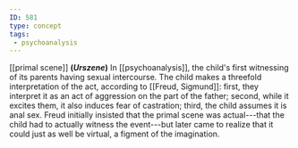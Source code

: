 ```yaml
---
ID: 581
type: concept
tags: 
 - psychoanalysis
---
```


[[primal scene]]
**(*Urszene*)** In
[[psychoanalysis]], the
child's first witnessing of its parents having sexual intercourse. The
child makes a threefold interpretation of the act, according to [[Freud, Sigmund]]: first, they
interpret it as an act of aggression on the part of the father; second,
while it excites them, it also induces fear of castration; third, the
child assumes it is anal sex. Freud initially insisted that the primal
scene was actual---that the child had to actually witness the
event---but later came to realize that it could just as well be virtual,
a figment of the imagination.
